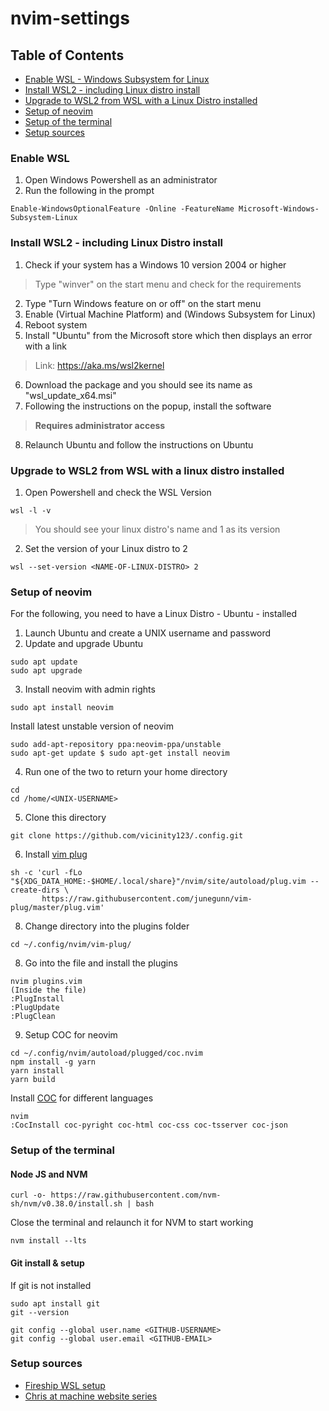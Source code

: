# nvim-settings

## Table of Contents
* [Enable WSL - Windows Subsystem for Linux](#enable_wsl)
* [Install WSL2 - including Linux distro install](#install_wsl2)
* [Upgrade to WSL2 from WSL with a Linux Distro installed](#upgrade_wsl1_to_wsl2)
* [Setup of neovim](#nvim_setup)
* [Setup of the terminal](#terminal_setup)
* [Setup sources](#setup_sources)


### Enable WSL <a name="enable_wsl"></a>
1. Open Windows Powershell as an administrator
2. Run the following in the prompt
```
Enable-WindowsOptionalFeature -Online -FeatureName Microsoft-Windows-Subsystem-Linux
``` 

### Install WSL2 - including Linux Distro install <a name="install_wsl2"></a>
1. Check if your system has a Windows 10 version 2004 or higher
> Type "winver" on the start menu and check for the requirements
2. Type "Turn Windows feature on or off" on the start menu
3. Enable (Virtual Machine Platform) and (Windows Subsystem for Linux)
4. Reboot system
5. Install "Ubuntu" from the Microsoft store which then displays an error with a link
> Link: https://aka.ms/wsl2kernel
6. Download the package and you should see its name as "wsl_update_x64.msi"
7. Following the instructions on the popup, install the software
> **Requires administrator access**
8. Relaunch Ubuntu and follow the instructions on Ubuntu

### Upgrade to WSL2 from WSL with a linux distro installed <a name="upgrade_wsl1_to_wsl2"></a>
1. Open Powershell and check the WSL Version
```
wsl -l -v
```
> You should see your linux distro's name and 1 as its version
2. Set the version of your Linux distro to 2
```
wsl --set-version <NAME-OF-LINUX-DISTRO> 2 
```

### Setup of neovim <a name="nvim_setup"></a>
For the following, you need to have a Linux Distro - Ubuntu - installed

1. Launch Ubuntu and create a UNIX username and password
2. Update and upgrade Ubuntu
```
sudo apt update
sudo apt upgrade
```
3. Install neovim with admin rights
```
sudo apt install neovim
```
Install latest unstable version of neovim
```
sudo add-apt-repository ppa:neovim-ppa/unstable
sudo apt-get update $ sudo apt-get install neovim
```
4. Run one of the two to return your home directory
```
cd
cd /home/<UNIX-USERNAME>
```
5. Clone this directory
```
git clone https://github.com/vicinity123/.config.git
```
6. Install [vim plug](https://github.com/junegunn/vim-plug)
```
sh -c 'curl -fLo "${XDG_DATA_HOME:-$HOME/.local/share}"/nvim/site/autoload/plug.vim --create-dirs \
       https://raw.githubusercontent.com/junegunn/vim-plug/master/plug.vim'
```
8. Change directory into the plugins folder
```
cd ~/.config/nvim/vim-plug/
```
8. Go into the file and install the plugins
```
nvim plugins.vim
(Inside the file)
:PlugInstall
:PlugUpdate
:PlugClean
```
9. Setup COC for neovim
```
cd ~/.config/nvim/autoload/plugged/coc.nvim
npm install -g yarn
yarn install
yarn build
``` 
 
Install [COC](https://github.com/neoclide/coc.nvim) for different languages
```
nvim
:CocInstall coc-pyright coc-html coc-css coc-tsserver coc-json
```


### Setup of the terminal <a name="terminal_setup"></a>

#### Node JS and NVM
```
curl -o- https://raw.githubusercontent.com/nvm-sh/nvm/v0.38.0/install.sh | bash
```
Close the terminal and relaunch it for NVM to start working
```
nvm install --lts
```

#### Git install & setup
If git is not installed
```
sudo apt install git
git --version
```
```
git config --global user.name <GITHUB-USERNAME>
git config --global user.email <GITHUB-EMAIL>
```

### Setup sources <a name="setup_sources"></a>
* [Fireship WSL setup](https://fireship.io/lessons/windows-10-for-web-dev/)
* [Chris at machine website series](https://www.chrisatmachine.com/Neovim/01-vim-plug/)
